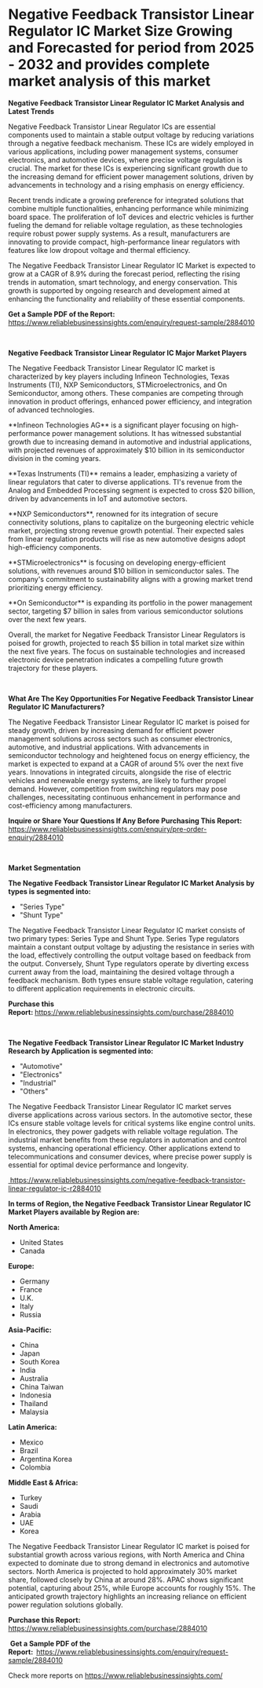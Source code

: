 <p><h1>Negative Feedback Transistor Linear Regulator IC Market Size Growing and Forecasted for period from 2025 - 2032 and provides complete market analysis of this market</h1></p><p><strong>Negative Feedback Transistor Linear Regulator IC Market Analysis and Latest Trends</strong></p>
<p><p>Negative Feedback Transistor Linear Regulator ICs are essential components used to maintain a stable output voltage by reducing variations through a negative feedback mechanism. These ICs are widely employed in various applications, including power management systems, consumer electronics, and automotive devices, where precise voltage regulation is crucial. The market for these ICs is experiencing significant growth due to the increasing demand for efficient power management solutions, driven by advancements in technology and a rising emphasis on energy efficiency.</p><p>Recent trends indicate a growing preference for integrated solutions that combine multiple functionalities, enhancing performance while minimizing board space. The proliferation of IoT devices and electric vehicles is further fueling the demand for reliable voltage regulation, as these technologies require robust power supply systems. As a result, manufacturers are innovating to provide compact, high-performance linear regulators with features like low dropout voltage and thermal efficiency. </p><p>The Negative Feedback Transistor Linear Regulator IC Market is expected to grow at a CAGR of 8.9% during the forecast period, reflecting the rising trends in automation, smart technology, and energy conservation. This growth is supported by ongoing research and development aimed at enhancing the functionality and reliability of these essential components.</p></p>
<p><strong>Get a Sample PDF of the Report:&nbsp;</strong> <a href="https://www.reliablebusinessinsights.com/enquiry/request-sample/2884010?utm_campaign=3113&utm_medium=2&utm_source=Github&utm_content=ia&utm_term=13032025&utm_id=negative-feedback-transistor-linear-regulator-ic">https://www.reliablebusinessinsights.com/enquiry/request-sample/2884010</a></p>
<p>&nbsp;</p>
<p><strong>Negative Feedback Transistor Linear Regulator IC Major Market Players</strong></p>
<p><p>The Negative Feedback Transistor Linear Regulator IC market is characterized by key players including Infineon Technologies, Texas Instruments (TI), NXP Semiconductors, STMicroelectronics, and On Semiconductor, among others. These companies are competing through innovation in product offerings, enhanced power efficiency, and integration of advanced technologies.</p><p>**Infineon Technologies AG** is a significant player focusing on high-performance power management solutions. It has witnessed substantial growth due to increasing demand in automotive and industrial applications, with projected revenues of approximately $10 billion in its semiconductor division in the coming years.</p><p>**Texas Instruments (TI)** remains a leader, emphasizing a variety of linear regulators that cater to diverse applications. TI's revenue from the Analog and Embedded Processing segment is expected to cross $20 billion, driven by advancements in IoT and automotive sectors.</p><p>**NXP Semiconductors**, renowned for its integration of secure connectivity solutions, plans to capitalize on the burgeoning electric vehicle market, projecting strong revenue growth potential. Their expected sales from linear regulation products will rise as new automotive designs adopt high-efficiency components.</p><p>**STMicroelectronics** is focusing on developing energy-efficient solutions, with revenues around $10 billion in semiconductor sales. The company's commitment to sustainability aligns with a growing market trend prioritizing energy efficiency.</p><p>**On Semiconductor** is expanding its portfolio in the power management sector, targeting $7 billion in sales from various semiconductor solutions over the next few years. </p><p>Overall, the market for Negative Feedback Transistor Linear Regulators is poised for growth, projected to reach $5 billion in total market size within the next five years. The focus on sustainable technologies and increased electronic device penetration indicates a compelling future growth trajectory for these players.</p></p>
<p>&nbsp;</p>
<p><strong>What Are The Key Opportunities For Negative Feedback Transistor Linear Regulator IC Manufacturers?</strong></p>
<p><p>The Negative Feedback Transistor Linear Regulator IC market is poised for steady growth, driven by increasing demand for efficient power management solutions across sectors such as consumer electronics, automotive, and industrial applications. With advancements in semiconductor technology and heightened focus on energy efficiency, the market is expected to expand at a CAGR of around 5% over the next five years. Innovations in integrated circuits, alongside the rise of electric vehicles and renewable energy systems, are likely to further propel demand. However, competition from switching regulators may pose challenges, necessitating continuous enhancement in performance and cost-efficiency among manufacturers.</p></p>
<p><strong>Inquire or Share Your Questions If Any Before Purchasing This Report:</strong> <a href="https://www.reliablebusinessinsights.com/enquiry/pre-order-enquiry/2884010?utm_campaign=3113&utm_medium=2&utm_source=Github&utm_content=ia&utm_term=13032025&utm_id=negative-feedback-transistor-linear-regulator-ic">https://www.reliablebusinessinsights.com/enquiry/pre-order-enquiry/2884010</a></p>
<p>&nbsp;</p>
<p><strong>Market Segmentation</strong></p>
<p><strong>The Negative Feedback Transistor Linear Regulator IC Market Analysis by types is segmented into:</strong></p>
<p><ul><li>"Series Type"</li><li>"Shunt Type"</li></ul></p>
<p><p>The Negative Feedback Transistor Linear Regulator IC market consists of two primary types: Series Type and Shunt Type. Series Type regulators maintain a constant output voltage by adjusting the resistance in series with the load, effectively controlling the output voltage based on feedback from the output. Conversely, Shunt Type regulators operate by diverting excess current away from the load, maintaining the desired voltage through a feedback mechanism. Both types ensure stable voltage regulation, catering to different application requirements in electronic circuits.</p></p>
<p><strong>Purchase this Report:&nbsp;</strong><a href="https://www.reliablebusinessinsights.com/purchase/2884010?utm_campaign=3113&utm_medium=2&utm_source=Github&utm_content=ia&utm_term=13032025&utm_id=negative-feedback-transistor-linear-regulator-ic">https://www.reliablebusinessinsights.com/purchase/2884010</a></p>
<p>&nbsp;</p>
<p><strong>The Negative Feedback Transistor Linear Regulator IC Market Industry Research by Application is segmented into:</strong></p>
<p><ul><li>"Automotive"</li><li>"Electronics"</li><li>"Industrial"</li><li>"Others"</li></ul></p>
<p><p>The Negative Feedback Transistor Linear Regulator IC market serves diverse applications across various sectors. In the automotive sector, these ICs ensure stable voltage levels for critical systems like engine control units. In electronics, they power gadgets with reliable voltage regulation. The industrial market benefits from these regulators in automation and control systems, enhancing operational efficiency. Other applications extend to telecommunications and consumer devices, where precise power supply is essential for optimal device performance and longevity.</p></p>
<p><a href="https://www.reliablebusinessinsights.com/negative-feedback-transistor-linear-regulator-ic-r2884010?utm_campaign=3113&utm_medium=2&utm_source=Github&utm_content=ia&utm_term=13032025&utm_id=negative-feedback-transistor-linear-regulator-ic">&nbsp;https://www.reliablebusinessinsights.com/negative-feedback-transistor-linear-regulator-ic-r2884010</a></p>
<p><strong>In terms of Region, the Negative Feedback Transistor Linear Regulator IC Market Players available by Region are:</strong></p>
<p>
    <p> <strong> North America: </strong>
        <ul>
            <li>United States</li>
            <li>Canada</li>
        </ul>
        </p> 
    <p> <strong> Europe: </strong>
        <ul>
            <li>Germany</li>
            <li>France</li>
            <li>U.K.</li>
            <li>Italy</li>
            <li>Russia</li>
        </ul>
        </p> 
    <p> <strong> Asia-Pacific: </strong>
        <ul>
            <li>China</li>
            <li>Japan</li>
            <li>South Korea</li>
            <li>India</li>
            <li>Australia</li>
            <li>China Taiwan</li>
            <li>Indonesia</li>
            <li>Thailand</li>
            <li>Malaysia</li>
        </ul>
        </p> 
    <p> <strong> Latin America: </strong>
        <ul>
            <li>Mexico</li>
            <li>Brazil</li>
            <li>Argentina Korea</li>
            <li>Colombia</li>
        </ul>
        </p> 
    <p> <strong> Middle East & Africa: </strong>
        <ul>
            <li>Turkey</li>
            <li>Saudi</li>
            <li>Arabia</li>
            <li>UAE</li>
            <li>Korea</li>
        </ul>
    </p>
    </p>
<p><p>The Negative Feedback Transistor Linear Regulator IC market is poised for substantial growth across various regions, with North America and China expected to dominate due to strong demand in electronics and automotive sectors. North America is projected to hold approximately 30% market share, followed closely by China at around 28%. APAC shows significant potential, capturing about 25%, while Europe accounts for roughly 15%. The anticipated growth trajectory highlights an increasing reliance on efficient power regulation solutions globally.</p></p>
<p><strong>Purchase this Report: </strong><a href="https://www.reliablebusinessinsights.com/purchase/2884010?utm_campaign=3113&utm_medium=2&utm_source=Github&utm_content=ia&utm_term=13032025&utm_id=negative-feedback-transistor-linear-regulator-ic">https://www.reliablebusinessinsights.com/purchase/2884010</a></p>
<p>&nbsp;<strong>Get a Sample PDF of the Report:&nbsp;&nbsp;</strong><a href="https://www.reliablebusinessinsights.com/enquiry/request-sample/2884010?utm_campaign=3113&utm_medium=2&utm_source=Github&utm_content=ia&utm_term=13032025&utm_id=negative-feedback-transistor-linear-regulator-ic">https://www.reliablebusinessinsights.com/enquiry/request-sample/2884010</a></p>
<p><strong></strong></p>
<p>Check more reports on <a href="https://www.reliablebusinessinsights.com/?utm_campaign=3113&utm_medium=2&utm_source=Github&utm_content=ia&utm_term=13032025&utm_id=negative-feedback-transistor-linear-regulator-ic">https://www.reliablebusinessinsights.com/</a></p>